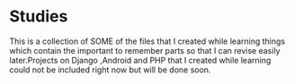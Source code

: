 # Studies
This is a collection of SOME of the files that I created while learning things which contain the important to remember parts so that I can revise easily later.Projects on Django ,Android and PHP that I created while learning could not be included right now but will be done soon.

